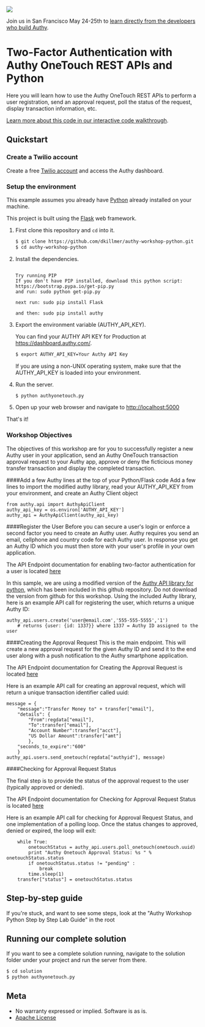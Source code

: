 <a href="http://twilio.com/signal">![](https://s3.amazonaws.com/baugues/signal-logo.png)</a>

Join us in San Francisco May 24-25th to [learn directly from the developers who build Authy](https://www.twilio.com/signal/schedule/2crLXWsVZaA2WIkaCUyYOc/aut).

# Two-Factor Authentication with Authy OneTouch REST APIs and Python

Here you will learn how to use the Authy OneTouch REST APIs to perform a user registration, send an approval request, poll the status of the request, display transaction information, etc.

[Learn more about this code in our interactive code walkthrough](https://www.twilio.com/docs/howto/walkthrough/two-factor-authentication/python/flask).

## Quickstart

### Create a Twilio account

Create a free [Twilio account](https://www.twilio.com/user/account/authy/getting-started) and access the Authy dashboard.

### Setup the environment

This example assumes you already have [Python](https://www.python.org/) already installed on your machine.

This project is built using the [Flask](http://flask.pocoo.org/) web framework.

1. First clone this repository and `cd` into it.

   ```bash
   $ git clone https://github.com/dkillmer/authy-workshop-python.git
   $ cd authy-workshop-python
   ```

1. Install the dependencies.

   ```
   
   Try running PIP
   If you don't have PIP installed, download this python script: 
   https://bootstrap.pypa.io/get-pip.py
   and run: sudo python get-pip.py
   
   next run: sudo pip install Flask
   
   and then: sudo pip install authy
   
   ```

1. Export the environment variable (AUTHY\_API\_KEY).

   You can find your AUTHY API KEY for Production at https://dashboard.authy.com/.

   ```bash
   $ export AUTHY_API_KEY=Your Authy API Key
   ```
   If you are using a non-UNIX operating system, make sure that the AUTHY_API_KEY is loaded into your environment.

1. Run the server.

   ```bash
   $ python authyonetouch.py
   ```

1. Open up your web browser and navigate to [http://localhost:5000](http://localhost:5000)

That's it!

### Workshop Objectives

The objectives of this workshop are for you to successfully register a new Authy user in your application, send an Authy OneTouch transaction approval request to your Authy app, approve or deny the ficticious money transfer transaction and display the completed transaction.

####Add a few Authy lines at the top of your Python/Flask code
Add a few lines to import the modified authy library, read your AUTHY_API_KEY from your environment, and create an Authy Client object

```
from authy.api import AuthyApiClientauthy_api_key = os.environ['AUTHY_API_KEY']authy_api = AuthyApiClient(authy_api_key)
```

####Register the User
Before you can secure a user's login or enforce a second factor you need to create an Authy user. Authy requires you send an email, cellphone and country code for each Authy user. In response you get an Authy ID which you must then store with your user's profile in your own application.

The API Endpoint documentation for enabling two-factor authentication for a user is located [here](http://docs.authy.com/totp.html#enabling-two-factor-authentication-for-a-user)

In this sample, we are using a modified version of the [Authy API library for python](https://github.com/authy/authy-python), which has been included in this github repository. Do not download the version from github for this workshop.  Using the included Authy library, here is an example API call for registering the user, which returns a unique Authy ID:

```
authy_api.users.create('user@email.com','555-555-5555','1')
    # returns {user: {id: 1337}} where 1337 = Authy ID assigned to the user
```

####Creating the Approval Request
This is the main endpoint. This will create a new approval request for the given Authy ID and send it to the end user along with a push notification to the Authy smartphone application.

The API Endpoint documentation for Creating the Approval Request is located [here](http://docs.authy.com/onetouch.html#create-approvalrequest)

Here is an example API call for creating an approval request, which will return a unique transaction identifier called uuid:

```
message = {    "message":"Transfer Money to" + transfer["email"],    "details": {        "From":regdata["email"],        "To":transfer["email"],        "Account Number":transfer["acct"],        "US Dollar Amount":transfer["amt"]        },    "seconds_to_expire":"600"        }
authy_api.users.send_onetouch(regdata["authyid"], message)

```						 

####Checking for Approval Request Status

The final step is to provide the status of the approval request to the user (typically approved or denied).

The API Endpoint documentation for Checking for Approval Request Status is located [here](http://docs.authy.com/onetouch.html#check-approvalrequest-status)

Here is an example API call for checking for Approval Request Status, and one implementation of a polling loop.  Once the status changes to approved, denied or expired, the loop will exit:

```
    while True:        onetouchStatus = authy_api.users.poll_onetouch(onetouch.uuid)        print "Authy Onetouch Approval Status: %s " % onetouchStatus.status        if onetouchStatus.status != "pending" :            break        time.sleep(1)    transfer["status"] = onetouchStatus.status

```
## Step-by-step guide
If you're stuck, and want to see some steps, look at the "Authy Workshop Python Step by Step Lab Guide" in the root

## Running our complete solution
If you want to see a complete solution running, navigate to the solution folder under your project and run the server from there.
   
   ```bash
   $ cd solution
   $ python authyonetouch.py
   ```

## Meta

* No warranty expressed or implied. Software is as is.
* [Apache License](https://opensource.org/licenses/Apache-2.0)